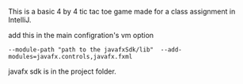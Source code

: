 This is a basic 4 by 4 tic tac toe game made for a class assignment in IntelliJ.


add this in the main configration's vm option

    --module-path "path to the javafxSdk/lib"  --add-modules=javafx.controls,javafx.fxml
javafx sdk is in the project folder.
  
